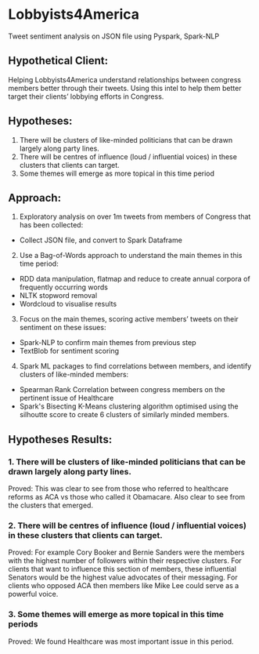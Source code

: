 # Lobbyists4America
Tweet sentiment analysis on JSON file using Pyspark, Spark-NLP

## Hypothetical Client:
Helping Lobbyists4America understand relationships between congress members better through their tweets.
Using this intel to help them better target their clients’ lobbying efforts in Congress.

## Hypotheses:
1. There will be clusters of like-minded politicians that can be drawn largely along party lines.
2. There will be centres of influence (loud / influential voices) in these clusters that clients can target.
3. Some themes will emerge as more topical in this time period

## Approach:
1. Exploratory analysis on over 1m tweets from members of Congress that has been collected:
  - Collect JSON file, and convert to Spark Dataframe
2. Use a Bag-of-Words approach to understand the main themes in this time period:
  - RDD data manipulation, flatmap and reduce to create annual corpora of frequently occurring words
  - NLTK stopword removal
  - Wordcloud to visualise results
3. Focus on the main themes, scoring active members’ tweets on their sentiment on these issues:
  - Spark-NLP to confirm main themes from previous step
  - TextBlob for sentiment scoring
4. Spark ML packages to find correlations between members, and identify clusters of like-minded members:
  - Spearman Rank Correlation between congress members on the pertinent issue of Healthcare
  - Spark's Bisecting K-Means clustering algorithm optimised using the silhoutte score to create 6 clusters of similarly minded members.


## Hypotheses Results:

### 1. There will be clusters of like-minded politicians that can be drawn largely along party lines.
Proved: This was clear to see from those who referred to healthcare reforms as ACA vs those who called it Obamacare. Also clear to see from the clusters that emerged.

### 2. There will be centres of influence (loud / influential voices) in these clusters that clients can target.
Proved: For example Cory Booker and Bernie Sanders were the members with the highest number of followers within their respective clusters.
For clients that want to influence this section of members, these influential Senators would be the highest value advocates of their messaging.
For clients who opposed ACA then members like Mike Lee could serve as a powerful voice.

### 3. Some themes will emerge as more topical in this time periods
Proved: We found Healthcare was most important issue in this period.
